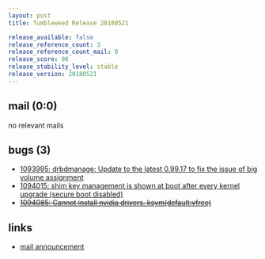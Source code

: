 ```yaml
---
layout: post
title: Tumbleweed Release 20180521

release_available: false
release_reference_count: 3
release_reference_count_mail: 0
release_score: 98
release_stability_level: stable
release_version: 20180521
---
```


## mail (0:0)

no relevant mails

## bugs (3)

<!--more-->

- [1093995: drbdmanage: Update to the latest 0.99.17 to fix the issue of big volume assignment](https://bugzilla.opensuse.org/show_bug.cgi?id=1093995)
- [1094015: shim key management is shown at boot after every kernel upgrade (secure boot disabled)](https://bugzilla.opensuse.org/show_bug.cgi?id=1094015)
- ~~[1094085: Cannot install nvidia drivers. ksym(default:vfree)](https://bugzilla.opensuse.org/show_bug.cgi?id=1094085)~~



## links

- [mail announcement](https://lists.opensuse.org/opensuse-factory/2018-05/msg00335.html)
